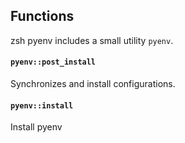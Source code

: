## Functions

zsh pyenv includes a small utility `pyenv`.

#### `pyenv::post_install`

Synchronizes and install configurations.

#### `pyenv::install`

Install pyenv
